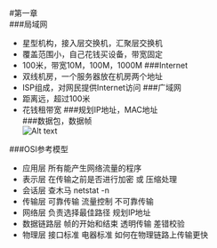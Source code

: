 #第一章   
###局域网  
* 星型机构，接入层交换机，汇聚层交换机
* 覆盖范围小，自己花钱买设备，带宽固定
* 100米，带宽10M，100M，1000M
###Internet   
* 双线机房，一个服务器放在机房两个地址
* ISP组成，对网民提供Internet访问
###广域网   
* 距离远，超过100米
* 花钱租带宽 
###规划IP地址，MAC地址   
###数据包，数据帧  
![Alt text](1488291348698.png)  

###OSI参考模型     
* 应用层  所有能产生网络流量的程序  
* 表示层  在传输之前是否进行加密 或 压缩处理    
* 会话层   查木马 netstat -n    
* 传输层 可靠传输 流量控制 不可靠传输  
* 网络层 负责选择最佳路径  规划IP地址       
* 数据链路层  帧的开始和结束 透明传输 差错校验  
* 物理层  接口标准 电器标准  如何在物理链路上传输更快   



